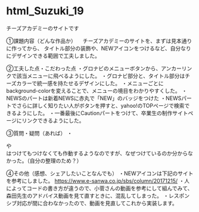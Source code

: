 # html_Suzuki_19
チーズアカデミーのサイトです

①課題内容（どんな作品か）
　チーズアカデミーのサイトを、まずは見本通りに作ってから、
 タイトル部分の装飾や、NEWアイコンをつけるなど、自分なりにデザインできる範囲で工夫しました。
 
②工夫した点・こだわった点
・グロナビのメニューボタンから、アンカーリンクで該当メニューに飛べるようにした。
・グロナビ部分と、タイトル部分はチーズカラーで統一感を持たせるデザインにした。
・メニューごとにbackground-colorを変えることで、メニューの境目をわかりやすくした。
・NEWSのパートは新着NEWSに赤丸で「NEW」のバッジをつけた
・NEWSパートでさらに詳しく知りたい人がボタンを押すと、yahoo!のTOPページで検索できるようにした。
・一番最後にCautionパートをつけて、卒業生の制作サイトページにリンクできるようにした。

③質問・疑問（あれば）
・<section>や<main>はつけてもつけなくても作動するようなのですが、なぜつけているのか分からなかった。（自分の整理のため？）

④その他（感想、シェアしたいことなんでも）
・NEWアイコンは下記のサイトを参考にしました。
https://www.e-sanwa.co.jp/sbs/column/20171215/
・人によってコードの書き方が違うので、小菅さんの動画を参考にして組んでみて、森田先生のアドバイス動画を見て直すときに、混乱してしまった。
・レスポンシブ対応が間に合わなかったので、動画を見直してこれから実装します。
